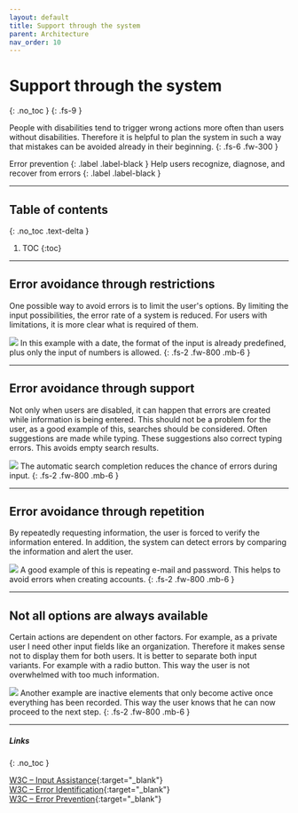 ```yaml
---
layout: default
title: Support through the system
parent: Architecture
nav_order: 10
---
```


# Support through the system
{: .no_toc }
{: .fs-9 }

People with disabilities tend to trigger wrong actions more often than users without disabilities. Therefore it is helpful to plan the system in such a way that mistakes can be avoided already in their beginning.
{: .fs-6 .fw-300 }

Error prevention
{: .label .label-black }
Help users recognize, diagnose, and recover from errors
{: .label .label-black }

---

## Table of contents
{: .no_toc .text-delta }

1. TOC
{:toc}


---

## Error avoidance through restrictions
One possible way to avoid errors is to limit the user's options. By limiting the input possibilities, the error rate of a system is reduced. For users with limitations, it is more clear what is required of them.

![](//placehold.it/800x400)
In this example with a date, the format of the input is already predefined, plus only the input of numbers is allowed.
{: .fs-2 .fw-800 .mb-6 }

---

## Error avoidance through support
Not only when users are disabled, it can happen that errors are created while information is being entered. This should not be a problem for the user, as a good example of this, searches should be considered. Often suggestions are made while typing. These suggestions also correct typing errors. This avoids empty search results.

![](//placehold.it/800x400)
The automatic search completion reduces the chance of errors during input.
{: .fs-2 .fw-800 .mb-6 }

---

## Error avoidance through repetition
By repeatedly requesting information, the user is forced to verify the information entered. In addition, the system can detect errors by comparing the information and alert the user.

![](//placehold.it/800x400)
A good example of this is repeating e-mail and password. This helps to avoid errors when creating accounts.
{: .fs-2 .fw-800 .mb-6 }

---

## Not all options are always available
Certain actions are dependent on other factors. For example, as a private user I need other input fields like an organization. Therefore it makes sense not to display them for both users. It is better to separate both input variants. For example with a radio button. This way the user is not overwhelmed with too much information.

![](//placehold.it/800x400)
Another example are inactive elements that only become active once everything has been recorded. This way the user knows that he can now proceed to the next step.
{: .fs-2 .fw-800 .mb-6 }

---

##### Links
{: .no_toc }

[W3C – Input Assistance](https://www.w3.org/WAI/WCAG21/Understanding/input-assistance "W3C – Input Assistance"){:target="_blank"} <br>
[W3C – Error Identification](https://www.w3.org/WAI/WCAG21/Understanding/error-identification "W3C – Error Identification"){:target="_blank"} <br>
[W3C – Error Prevention](https://www.w3.org/WAI/WCAG21/Understanding/error-prevention-legal-financial-data "W3C – Error Prevention"){:target="_blank"} <br>




